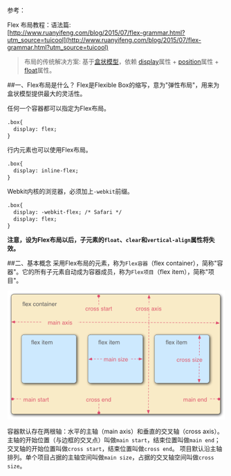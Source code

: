 参考：

Flex 布局教程：语法篇:  
[http://www.ruanyifeng.com/blog/2015/07/flex-grammar.html?utm_source=tuicool](http://www.ruanyifeng.com/blog/2015/07/flex-grammar.html?utm_source=tuicool)

> 布局的传统解决方案: 基于[盒状模型](https://developer.mozilla.org/en-US/docs/Web/CSS/CSS_Box_Model/Introduction_to_the_CSS_box_model)，依赖 [display](https://developer.mozilla.org/en-US/docs/Web/CSS/display)属性 + [position](https://developer.mozilla.org/en-US/docs/Web/CSS/position)属性 + [float](https://developer.mozilla.org/en-US/docs/Web/CSS/float)属性。

##一、Flex布局是什么？
Flex是Flexible Box的缩写，意为"弹性布局"，用来为盒状模型提供最大的灵活性。

任何一个容器都可以指定为Flex布局。

	.box{
	  display: flex;
	}
	
行内元素也可以使用Flex布局。

	.box{
	  display: inline-flex;
	}
	
Webkit内核的浏览器，必须加上`-webkit`前缀。

	.box{
	  display: -webkit-flex; /* Safari */
	  display: flex;
	}

**注意，设为Flex布局以后，子元素的`float`、`clear`和`vertical-align`属性将失效。**

##二、基本概念
采用Flex布局的元素，称为`Flex容器`（flex container），简称"容器"。它的所有子元素自动成为容器成员，称为`Flex项目`（flex item），简称"项目"。

![](../images/flex_语法_概念.png)

容器默认存在两根轴：水平的主轴（main axis）和垂直的交叉轴（cross axis）。主轴的开始位置（与边框的交叉点）叫做`main start`，结束位置叫做`main end`；交叉轴的开始位置叫做`cross start`，结束位置叫做`cross end`。
项目默认沿主轴排列。单个项目占据的主轴空间叫做`main size`，占据的交叉轴空间叫做`cross size`。





